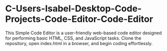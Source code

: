 # C-Users-Isabel-Desktop-Code-Projects-Code-Editor-Code-Editor
This Simple Code Editor is a user-friendly web-based code editor designed for performing basic HTML, CSS, and JavaScript tasks.
Clone the repository, open index.html in a browser, and begin coding effortlessly. 
